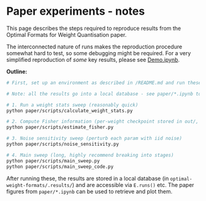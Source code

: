 # Paper experiments - notes

This page describes the steps required to reproduce results from the Optimal Formats for Weight Quantisation paper.

The interconnected nature of runs makes the reproduction procedure somewhat hard to test, so some debugging might be required. For a very simplified reproduction of _some_ key results, please see [Demo.ipynb](../Demo.ipynb).

**Outline:**

```sh
# First, set up an environment as described in /README.md and run these commands from the repository root

# Note: all the results go into a local database - see paper/*.ipynb to access them

# 1. Run a weight stats sweep (reasonably quick)
python paper/scripts/calculate_weight_stats.py

# 2. Compute Fisher information (per-weight checkpoint stored in out/, summary stats in database)
python paper/scripts/estimate_fisher.py

# 3. Noise sensitivity sweep (perturb each param with iid noise)
python paper/scripts/noise_sensitivity.py

# 4. Main sweep (long, highly recommend breaking into stages)
python paper/scripts/main_sweep.py
python paper/scripts/main_sweep_code.py
```

After running these, the results are stored in a local database (in `optimal-weight-formats/.results/`) and are accessible via `E.runs()` etc. The paper figures from `paper/*.ipynb` can be used to retrieve and plot them.
